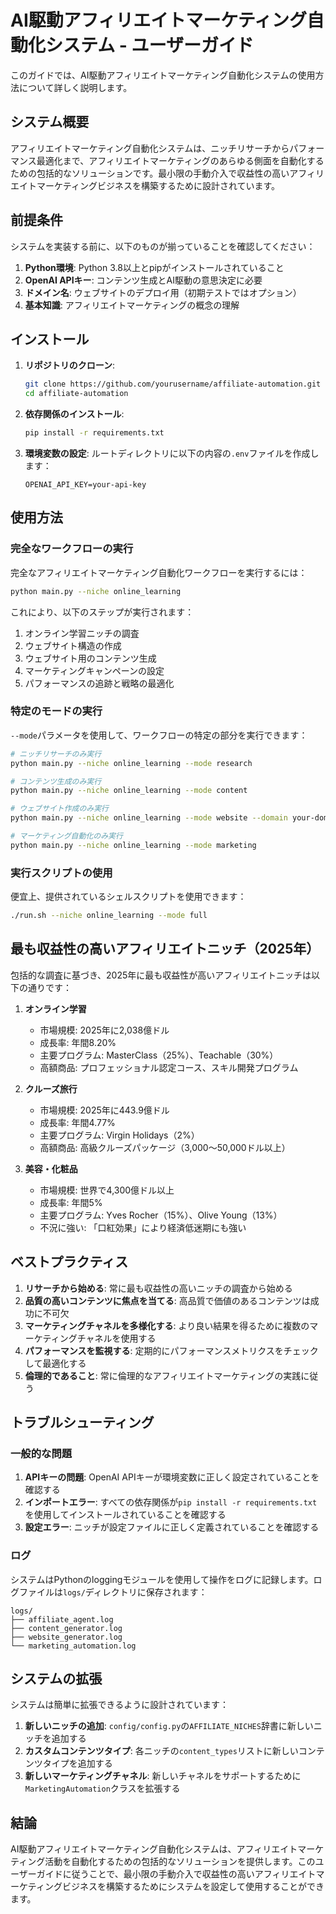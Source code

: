 # AI駆動アフィリエイトマーケティング自動化システム - ユーザーガイド

このガイドでは、AI駆動アフィリエイトマーケティング自動化システムの使用方法について詳しく説明します。

## システム概要

アフィリエイトマーケティング自動化システムは、ニッチリサーチからパフォーマンス最適化まで、アフィリエイトマーケティングのあらゆる側面を自動化するための包括的なソリューションです。最小限の手動介入で収益性の高いアフィリエイトマーケティングビジネスを構築するために設計されています。

## 前提条件

システムを実装する前に、以下のものが揃っていることを確認してください：

1. **Python環境**: Python 3.8以上とpipがインストールされていること
2. **OpenAI APIキー**: コンテンツ生成とAI駆動の意思決定に必要
3. **ドメイン名**: ウェブサイトのデプロイ用（初期テストではオプション）
4. **基本知識**: アフィリエイトマーケティングの概念の理解

## インストール

1. **リポジトリのクローン**:
   ```bash
   git clone https://github.com/yourusername/affiliate-automation.git
   cd affiliate-automation
   ```

2. **依存関係のインストール**:
   ```bash
   pip install -r requirements.txt
   ```

3. **環境変数の設定**:
   ルートディレクトリに以下の内容の`.env`ファイルを作成します：
   ```
   OPENAI_API_KEY=your-api-key
   ```

## 使用方法

### 完全なワークフローの実行

完全なアフィリエイトマーケティング自動化ワークフローを実行するには：

```bash
python main.py --niche online_learning
```

これにより、以下のステップが実行されます：
1. オンライン学習ニッチの調査
2. ウェブサイト構造の作成
3. ウェブサイト用のコンテンツ生成
4. マーケティングキャンペーンの設定
5. パフォーマンスの追跡と戦略の最適化

### 特定のモードの実行

`--mode`パラメータを使用して、ワークフローの特定の部分を実行できます：

```bash
# ニッチリサーチのみ実行
python main.py --niche online_learning --mode research

# コンテンツ生成のみ実行
python main.py --niche online_learning --mode content

# ウェブサイト作成のみ実行
python main.py --niche online_learning --mode website --domain your-domain.com

# マーケティング自動化のみ実行
python main.py --niche online_learning --mode marketing
```

### 実行スクリプトの使用

便宜上、提供されているシェルスクリプトを使用できます：

```bash
./run.sh --niche online_learning --mode full
```

## 最も収益性の高いアフィリエイトニッチ（2025年）

包括的な調査に基づき、2025年に最も収益性が高いアフィリエイトニッチは以下の通りです：

1. **オンライン学習**
   - 市場規模: 2025年に2,038億ドル
   - 成長率: 年間8.20%
   - 主要プログラム: MasterClass（25%）、Teachable（30%）
   - 高額商品: プロフェッショナル認定コース、スキル開発プログラム

2. **クルーズ旅行**
   - 市場規模: 2025年に443.9億ドル
   - 成長率: 年間4.77%
   - 主要プログラム: Virgin Holidays（2%）
   - 高額商品: 高級クルーズパッケージ（3,000〜50,000ドル以上）

3. **美容・化粧品**
   - 市場規模: 世界で4,300億ドル以上
   - 成長率: 年間5%
   - 主要プログラム: Yves Rocher（15%）、Olive Young（13%）
   - 不況に強い: 「口紅効果」により経済低迷期にも強い

## ベストプラクティス

1. **リサーチから始める**: 常に最も収益性の高いニッチの調査から始める
2. **品質の高いコンテンツに焦点を当てる**: 高品質で価値のあるコンテンツは成功に不可欠
3. **マーケティングチャネルを多様化する**: より良い結果を得るために複数のマーケティングチャネルを使用する
4. **パフォーマンスを監視する**: 定期的にパフォーマンスメトリクスをチェックして最適化する
5. **倫理的であること**: 常に倫理的なアフィリエイトマーケティングの実践に従う

## トラブルシューティング

### 一般的な問題

1. **APIキーの問題**: OpenAI APIキーが環境変数に正しく設定されていることを確認する
2. **インポートエラー**: すべての依存関係が`pip install -r requirements.txt`を使用してインストールされていることを確認する
3. **設定エラー**: ニッチが設定ファイルに正しく定義されていることを確認する

### ログ

システムはPythonのloggingモジュールを使用して操作をログに記録します。ログファイルは`logs/`ディレクトリに保存されます：

```
logs/
├── affiliate_agent.log
├── content_generator.log
├── website_generator.log
└── marketing_automation.log
```

## システムの拡張

システムは簡単に拡張できるように設計されています：

1. **新しいニッチの追加**: `config/config.py`の`AFFILIATE_NICHES`辞書に新しいニッチを追加する
2. **カスタムコンテンツタイプ**: 各ニッチの`content_types`リストに新しいコンテンツタイプを追加する
3. **新しいマーケティングチャネル**: 新しいチャネルをサポートするために`MarketingAutomation`クラスを拡張する

## 結論

AI駆動アフィリエイトマーケティング自動化システムは、アフィリエイトマーケティング活動を自動化するための包括的なソリューションを提供します。このユーザーガイドに従うことで、最小限の手動介入で収益性の高いアフィリエイトマーケティングビジネスを構築するためにシステムを設定して使用することができます。
